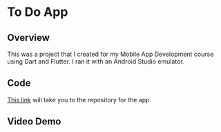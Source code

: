 # To Do App

## Overview

This was a project that I created for my Mobile App Development course using Dart and Flutter. I ran it with an Android Studio emulator.

## Code

[This link](https://github.com/turnerud/todo_app) will take you to the repository for the app.

## Video Demo
